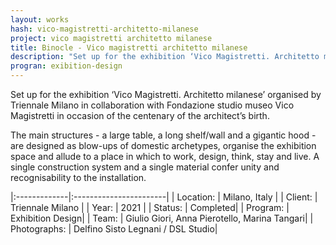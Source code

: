```yaml
---
layout: works
hash: vico-magistretti-architetto-milanese
project: vico magistretti architetto milanese
title: Binocle - Vico magistretti architetto milanese
description: "Set up for the exhibition ‘Vico Magistretti. Architetto milanese’ organised by Triennale Milano in collaboration with Fondazione studio museo Vico Magistretti"
progran: exibition-design
---
```

Set up for the exhibition ‘Vico Magistretti. Architetto milanese’ organised by Triennale Milano in collaboration with Fondazione studio museo Vico Magistretti in occasion of the centenary of the architect’s birth.

The main structures - a large table, a long shelf/wall and a gigantic hood - are designed as blow-ups of domestic archetypes, organise the exhibition space and allude to a place in which to work, design, think, stay and live. A single construction system and a single material confer unity and recognisability to the installation.


|:-------------|:-----------------------|
| Location:    | Milano, Italy          |
| Client:      | Triennale Milano       |
| Year:        | 2021                   |
| Status:      | Completed|
| Program:     | Exhibition Design|
| Team:        | Giulio Giori, Anna Pierotello, Marina Tangari|
| Photographs: | Delfino Sisto Legnani / DSL Studio|
